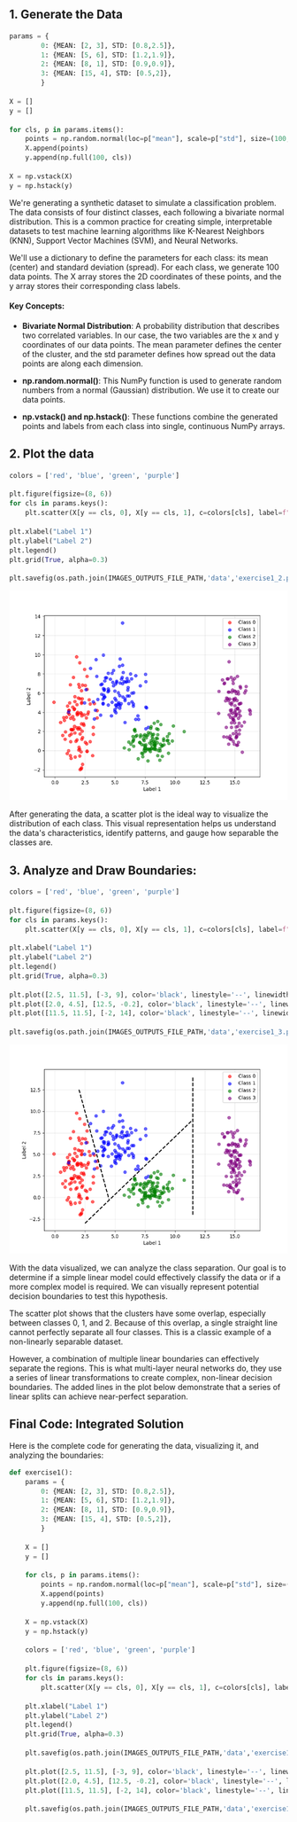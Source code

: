 ## 1. Generate the Data

``` py
params = {
        0: {MEAN: [2, 3], STD: [0.8,2.5]},
        1: {MEAN: [5, 6], STD: [1.2,1.9]},
        2: {MEAN: [8, 1], STD: [0.9,0.9]},
        3: {MEAN: [15, 4], STD: [0.5,2]},
        }
    
X = []
y = []

for cls, p in params.items():
    points = np.random.normal(loc=p["mean"], scale=p["std"], size=(100, 2))
    X.append(points)
    y.append(np.full(100, cls))

X = np.vstack(X)
y = np.hstack(y)
```

We're generating a synthetic dataset to simulate a classification problem. The data consists of four distinct classes, each following a bivariate normal distribution. This is a common practice for creating simple, interpretable datasets to test machine learning algorithms like K-Nearest Neighbors (KNN), Support Vector Machines (SVM), and Neural Networks.

We'll use a dictionary to define the parameters for each class: its mean (center) and standard deviation (spread). For each class, we generate 100 data points. The X array stores the 2D coordinates of these points, and the y array stores their corresponding class labels.

#### Key Concepts:

- **Bivariate Normal Distribution**: A probability distribution that describes two correlated variables. In our case, the two variables are the x and y coordinates of our data points. The mean parameter defines the center of the cluster, and the std parameter defines how spread out the data points are along each dimension.

- **np.random.normal()**: This NumPy function is used to generate random numbers from a normal (Gaussian) distribution. We use it to create our data points.

- **np.vstack() and np.hstack()**: These functions combine the generated points and labels from each class into single, continuous NumPy arrays.

## 2. Plot the data

``` py
colors = ['red', 'blue', 'green', 'purple']

plt.figure(figsize=(8, 6))
for cls in params.keys():
    plt.scatter(X[y == cls, 0], X[y == cls, 1], c=colors[cls], label=f"Class {cls}", alpha=0.6)

plt.xlabel("Label 1")
plt.ylabel("Label 2")
plt.legend()
plt.grid(True, alpha=0.3)

plt.savefig(os.path.join(IMAGES_OUTPUTS_FILE_PATH,'data','exercise1_2.png'))
```

![Scatter Plot](../../assets/images/data/exercise1_2.png)

After generating the data, a scatter plot is the ideal way to visualize the distribution of each class. This visual representation helps us understand the data's characteristics, identify patterns, and gauge how separable the classes are.

## 3. Analyze and Draw Boundaries:

``` py
colors = ['red', 'blue', 'green', 'purple']

plt.figure(figsize=(8, 6))
for cls in params.keys():
    plt.scatter(X[y == cls, 0], X[y == cls, 1], c=colors[cls], label=f"Class {cls}", alpha=0.6)

plt.xlabel("Label 1")
plt.ylabel("Label 2")
plt.legend()
plt.grid(True, alpha=0.3)

plt.plot([2.5, 11.5], [-3, 9], color='black', linestyle='--', linewidth=2, label="Boundary 0-1")
plt.plot([2.0, 4.5], [12.5, -0.2], color='black', linestyle='--', linewidth=2, label="Boundary 1-2")
plt.plot([11.5, 11.5], [-2, 14], color='black', linestyle='--', linewidth=2, label="Boundary 2-3")

plt.savefig(os.path.join(IMAGES_OUTPUTS_FILE_PATH,'data','exercise1_3.png'))
```

![Scatter Plot](../../assets/images/data/exercise1_3.png)

With the data visualized, we can analyze the class separation. Our goal is to determine if a simple linear model could effectively classify the data or if a more complex model is required. We can visually represent potential decision boundaries to test this hypothesis.

The scatter plot shows that the clusters have some overlap, especially between classes 0, 1, and 2. Because of this overlap, a single straight line cannot perfectly separate all four classes. This is a classic example of a non-linearly separable dataset.

However, a combination of multiple linear boundaries can effectively separate the regions. This is what multi-layer neural networks do, they use a series of linear transformations to create complex, non-linear decision boundaries. The added lines in the plot below demonstrate that a series of linear splits can achieve near-perfect separation.

## Final Code: Integrated Solution

Here is the complete code for generating the data, visualizing it, and analyzing the boundaries:

``` py
def exercise1():
    params = {
        0: {MEAN: [2, 3], STD: [0.8,2.5]},
        1: {MEAN: [5, 6], STD: [1.2,1.9]},
        2: {MEAN: [8, 1], STD: [0.9,0.9]},
        3: {MEAN: [15, 4], STD: [0.5,2]},
        }
    
    X = []
    y = []

    for cls, p in params.items():
        points = np.random.normal(loc=p["mean"], scale=p["std"], size=(100, 2))
        X.append(points)
        y.append(np.full(100, cls))

    X = np.vstack(X)
    y = np.hstack(y)

    colors = ['red', 'blue', 'green', 'purple']

    plt.figure(figsize=(8, 6))
    for cls in params.keys():
        plt.scatter(X[y == cls, 0], X[y == cls, 1], c=colors[cls], label=f"Class {cls}", alpha=0.6)

    plt.xlabel("Label 1")
    plt.ylabel("Label 2")
    plt.legend()
    plt.grid(True, alpha=0.3)

    plt.savefig(os.path.join(IMAGES_OUTPUTS_FILE_PATH,'data','exercise1_2.png'))

    plt.plot([2.5, 11.5], [-3, 9], color='black', linestyle='--', linewidth=2, label="Boundary 0-1")
    plt.plot([2.0, 4.5], [12.5, -0.2], color='black', linestyle='--', linewidth=2, label="Boundary 1-2")
    plt.plot([11.5, 11.5], [-2, 14], color='black', linestyle='--', linewidth=2, label="Boundary 2-3")

    plt.savefig(os.path.join(IMAGES_OUTPUTS_FILE_PATH,'data','exercise1_3.png'))
```